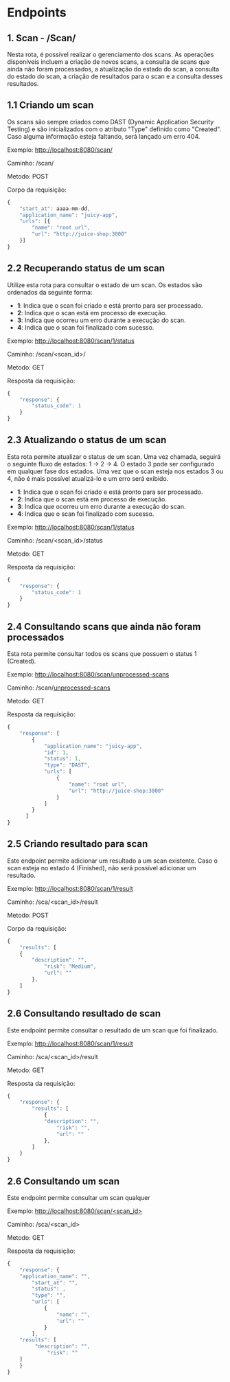 # Endpoints

## 1. Scan -  /Scan/

Nesta rota, é possível realizar o gerenciamento dos scans. As operações disponíveis incluem a criação de novos scans, a consulta de scans que ainda não foram processados, a atualização do estado do scan, a consulta do estado do scan, a criação de resultados para o scan e a consulta desses resultados.

## 1.1 Criando um scan

Os scans são sempre criados como DAST (Dynamic Application Security Testing) e são inicializados com o atributo "Type" definido como "Created". Caso alguma informação esteja faltando, será lançado um erro 404.

Exemplo: [http://localhost:8080/scan/](http://localhost:8080/scan/)

Caminho: /scan/

Metodo: POST

Corpo da requisição:

```jsx
{
    "start_at": aaaa-mm-dd,
    "application_name": "juicy-app",
    "urls": [{
        "name": "root url",
        "url": "http://juice-shop:3000"
    }]
}
```

## 2.2 Recuperando status de um scan

Utilize esta rota para consultar o estado de um scan. Os estados são ordenados da seguinte forma:

- **1**: Indica que o scan foi criado e está pronto para ser processado.
- **2**: Indica que o scan está em processo de execução.
- **3**: Indica que ocorreu um erro durante a execução do scan.
- **4**: Indica que o scan foi finalizado com sucesso.

Exemplo: [http://localhost:8080/scan/1/status](http://localhost:8080/scan/1/status)

Caminho: /scan/<scan_id>/

Metodo: GET

Resposta da requisição: 

```jsx
{
    "response": {
        "status_code": 1
    }
}
```

## 2.3 Atualizando o status de um scan

Esta rota permite atualizar o status de um scan. Uma vez chamada, seguirá o seguinte fluxo de estados: 1 → 2 → 4. O estado 3 pode ser configurado em qualquer fase dos estados. Uma vez que o scan esteja nos estados 3 ou 4, não é mais possível atualizá-lo e um erro será exibido.

- **1**: Indica que o scan foi criado e está pronto para ser processado.
- **2**: Indica que o scan está em processo de execução.
- **3**: Indica que ocorreu um erro durante a execução do scan.
- **4**: Indica que o scan foi finalizado com sucesso.

Exemplo: [http://localhost:8080/scan/1/status](http://localhost:8080/scan/1/status)

Caminho: /scan/<scan_id>/status

Metodo: GET

Resposta da requisição: 

```jsx
{
    "response": {
        "status_code": 1
    }
}
```

## 2.4 Consultando scans que ainda não foram processados

Esta rota permite consultar todos os scans que possuem o status 1 (Created).

Exemplo: [http://localhost:8080/scan/unprocessed-scans](http://localhost:8080/scan/unprocessed-scans)

Caminho: /scan/[unprocessed-scans](http://localhost:8080/scan/unprocessed-scans)

Metodo: GET

Resposta da requisição:

```jsx
{
    "response": [
        {
            "application_name": "juicy-app",
            "id": 1,
            "status": 1,
            "type": "DAST",
            "urls": [
                {
                    "name": "root url",
                    "url": "http://juice-shop:3000"
                }
            ]
        }
	  ]
}
```

## 2.5 Criando resultado para scan

Este endpoint permite adicionar um resultado a um scan existente. Caso o scan esteja no estado 4 (Finished), não será possível adicionar um resultado.

Exemplo: [http://localhost:8080/scan/1/result](http://localhost:8080/scan/1/result)

Caminho: /sca/<scan_id>/result 

Metodo: POST

Corpo da requisição:

```jsx
{
    "results": [
	{
	    "description": "",
            "risk": "Medium",
            "url": ""
        },
    ]
}
```

## 2.6 Consultando resultado de scan

Este endpoint permite consultar o resultado de um scan que foi finalizado.

Exemplo: [http://localhost:8080/scan/1/result](http://localhost:8080/scan/1/result)

Caminho: /sca/<scan_id>/result 

Metodo: GET

Resposta da requisição:

```jsx
{
    "response": {
        "results": [
            {
	    	"description": "",
            	"risk": "",
            	"url": ""
            },
        ]
    }
}
```


## 2.6 Consultando um scan

Este endpoint permite consultar um scan qualquer

Exemplo: [http://localhost:8080/scan/<scan_id>](http://localhost:8080/scan/<scan_id>)

Caminho: /sca/<scan_id>

Metodo: GET

Resposta da requisição:

```jsx
{
    "response": {
	"application_name": "",
        "start_at": "",
        "status": ,
        "type": "",
        "urls": [
            {
                "name": "",
                "url": ""
            }
        ],
	"results": [
  	     "description": "",
             "risk": ""
	]
    }
}
```
